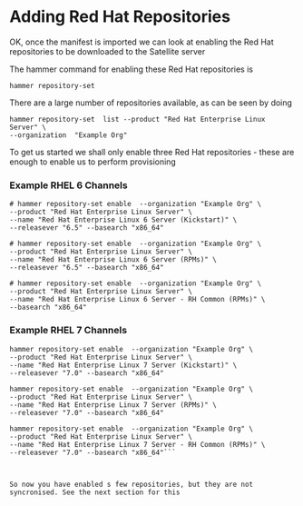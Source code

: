 # Adding Red Hat Repositories

OK, once the manifest is imported we can look at enabling the Red Hat repositories to be downloaded to the Satellite server

The hammer command for enabling these Red Hat repositories is

```hammer repository-set  ```

There are a large number of repositories available, as can be seen by doing

```
hammer repository-set  list --product "Red Hat Enterprise Linux Server" \
--organization  "Example Org"
```

To get us started we shall only enable three Red Hat repositories - these are enough to enable us to perform provisioning

### Example RHEL 6 Channels
```
# hammer repository-set enable  --organization "Example Org" \
--product "Red Hat Enterprise Linux Server" \
--name "Red Hat Enterprise Linux 6 Server (Kickstart)" \
--releasever "6.5" --basearch "x86_64"

# hammer repository-set enable  --organization "Example Org" \
--product "Red Hat Enterprise Linux Server" \
--name "Red Hat Enterprise Linux 6 Server (RPMs)" \
--releasever "6.5" --basearch "x86_64"

# hammer repository-set enable  --organization "Example Org" \
--product "Red Hat Enterprise Linux Server" \
--name "Red Hat Enterprise Linux 6 Server - RH Common (RPMs)" \
--basearch "x86_64"
```
### Example RHEL 7 Channels
```
hammer repository-set enable  --organization "Example Org" \
--product "Red Hat Enterprise Linux Server" \
--name "Red Hat Enterprise Linux 7 Server (Kickstart)" \
--releasever "7.0" --basearch "x86_64"

hammer repository-set enable  --organization "Example Org" \
--product "Red Hat Enterprise Linux Server" \
--name "Red Hat Enterprise Linux 7 Server (RPMs)" \
--releasever "7.0" --basearch "x86_64"

hammer repository-set enable  --organization "Example Org" \
--product "Red Hat Enterprise Linux Server" \
--name "Red Hat Enterprise Linux 7 Server - RH Common (RPMs)" \
--releasever "7.0" --basearch "x86_64"```



So now you have enabled s few repositories, but they are not syncronised. See the next section for this
